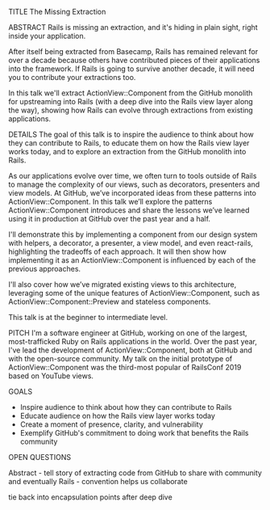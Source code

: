 TITLE
The Missing Extraction

ABSTRACT
Rails is missing an extraction, and it's hiding in plain sight, right inside your application. 

After itself being extracted from Basecamp, Rails has remained relevant for over a decade because others have contributed pieces of their applications into the framework. If Rails is going to survive another decade, it will need you to contribute your extractions too. 

In this talk we'll extract ActionView::Component from the GitHub monolith for upstreaming into Rails (with a deep dive into the Rails view layer along the way), showing how Rails can evolve through extractions from existing applications.

DETAILS
The goal of this talk is to inspire the audience to think about how they can contribute to Rails, to educate them on how the Rails view layer works today, and to explore an extraction from the GitHub monolith into Rails.

As our applications evolve over time, we often turn to tools outside of Rails to manage the complexity of our views, such as decorators, presenters and view models. At GitHub, we’ve incorporated ideas from these patterns into ActionView::Component. In this talk we’ll explore the patterns ActionView::Component introduces and share the lessons we’ve learned using it in production at GitHub over the past year and a half.

I'll demonstrate this by implementing a component from our design system with helpers, a decorator, a presenter, a view model, and even react-rails, highlighting the tradeoffs of each approach. It will then show how implementing it as an ActionView::Component is influenced by each of the previous approaches.

I'll also cover how we’ve migrated existing views to this architecture, leveraging some of the unique features of ActionView::Component, such as ActionView::Component::Preview and stateless components.

This talk is at the beginner to intermediate level. 

PITCH
I'm a software engineer at GitHub, working on one of the largest, most-trafficked Ruby on Rails applications in the world. Over the past year, I've lead the development of ActionView::Component, both at GitHub and with the open-source community. My talk on the initial prototype of ActionView::Component was the third-most popular of RailsConf 2019 based on YouTube views.

GOALS
- Inspire audience to think about how they can contribute to Rails
- Educate audience on how the Rails view layer works today
- Create a moment of presence, clarity, and vulnerability
- Exemplify GitHub's commitment to doing work that benefits the Rails community

OPEN QUESTIONS

Abstract - tell story of extracting code from GitHub to share with community and eventually Rails - convention helps us collaborate

tie back into encapsulation points after deep dive